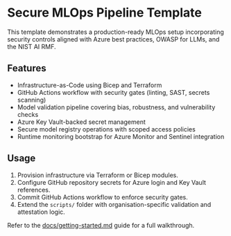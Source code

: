 # Secure MLOps Pipeline Template

This template demonstrates a production-ready MLOps setup incorporating security controls aligned with Azure best practices, OWASP for LLMs, and the NIST AI RMF.

## Features

- Infrastructure-as-Code using Bicep and Terraform
- GitHub Actions workflow with security gates (linting, SAST, secrets scanning)
- Model validation pipeline covering bias, robustness, and vulnerability checks
- Azure Key Vault-backed secret management
- Secure model registry operations with scoped access policies
- Runtime monitoring bootstrap for Azure Monitor and Sentinel integration

## Usage

1. Provision infrastructure via Terraform or Bicep modules.
2. Configure GitHub repository secrets for Azure login and Key Vault references.
3. Commit GitHub Actions workflow to enforce security gates.
4. Extend the `scripts/` folder with organisation-specific validation and attestation logic.

Refer to the [docs/getting-started.md](../docs/getting-started.md) guide for a full walkthrough.
